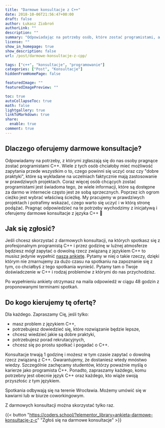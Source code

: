 ```yaml
---
title: "Darmowe konsultacje z C++"
date: 2018-10-06T21:56:47+00:00
draft: false
author: Łukasz Ziobroń
authorLink: ""
description: ""
summary: "Odpowiadając na potrzeby osób, które zostać programistami, a nie wiedzą: czego się uczyć, jakie są dobre praktyki oraz czy wiedza wykładana na uczelniach przygotowuje do pracy w komercyjnych projektach - oferujemy darmowe konsultacje z języka C++."
license: ""
show_in_homepage: true
show_description: false
url: /post/darmowe-konsultacje-z-cpp/

tags: ["c++", "konsultacje", "programowanie"]
categories: ["Post", "Konsultacje"]
hiddenFromHomePage: false

featuredImage: ""
featuredImagePreview: ""

toc: true
autoCollapseToc: true
math: false
lightgallery: true
linkToMarkdown: true
share:
  enable: true
comment: true
---
```


## Dlaczego oferujemy darmowe konsultacje?

Odpowiadamy na potrzeby, z którymi zgłaszają się do nas osoby pragnące zostać programistami C++. Wiele z tych osób chciałoby mieć możliwość zapytania przede wszystkim o to, czego powinni się uczyć oraz czy "dobre praktyki", które są wykładane na uczelniach faktycznie mają zastosowanie w prawdziwych projektach. Coraz więcej osób chcących zostać programistami jest świadoma tego, że wiele informacji, które są dostępne za darmo w internecie często jest ze sobą sprzecznych. Poprzez ich ogrom cieżko jest wybrać właściwą ścieżkę. My pracujemy w prawdziwych projektach i potrafimy wskazać, czego warto się uczyć i w którą stronę podążać.
Pragnąc odpowiedzieć na te potrzeby wychodzimy z inicjatywą i oferujemy darmowe konsultacje z języka C++ 🙂

## Jak się zgłosić?

Jeśli chcesz skorzystać z darmowych konsultacji, na których spotkasz się z profesjonalnym programistą C++ i przez godzinę w luźnej atmosferze będziesz mógł zapytać o dowolną rzecz związaną z językiem C++ to musisz jedynie wypełnić [naszą ankietę][1]. Pytamy w niej o takie rzeczy, dzięki którym nie zmarnujemy za dużo czasu na spotkaniu na zapoznanie się z tym, co chciałbyś z tego spotkania wynieść. Pytamy tam o Twoje doświadczenie w C++ i rodzaj problemów z którymi do nas przychodzisz.

Po wypełnieniu ankiety otrzymasz na maila odpowiedź w ciągu 48 godzin z proponowanymi terminami spotkań.

## Do kogo kierujemy tę ofertę?

Dla każdego. Zapraszamy Cię, jeśli tylko:

* masz problem z językiem C++,
* potrzebujesz dowiedzieć się, które rozwiązanie będzie lepsze,
* chcesz wiedzieć jakie są dobre praktyki,
* potrzebujesz porad rekrutacyjnych,
* chcesz się po prostu spotkać i pogadać o C++.

Konsultacje trwają 1 godzinę i możesz w tym czasie zapytać o dowolną rzecz związaną z C++. Gwarantujemy, że dostaniesz wtedy mnóstwo wiedzy. Szczególnie zachęcamy studentów, którzy poważnie myślą o karierze jako programista C++. Ponadto, zapraszamy każdego, komu potrzebny jest obecnie język C++ oraz każdego, kto wiąże swoją przyszłośc z tym językiem.

Spotkania odbywają się na terenie Wrocławia. Możemy umówić się w kawiarni lub w biurze coworkingowym.

Z darmowych konsultacji można skorzystać tylko raz.

{{< button "https://coders.school/?elementor_library=ankieta-darmowe-konsultacje-z-c" "Zgłoś się na darmowe konsultacje" >}}

 [1]: https://coders.school/?elementor_library=ankieta-darmowe-konsultacje-z-c
